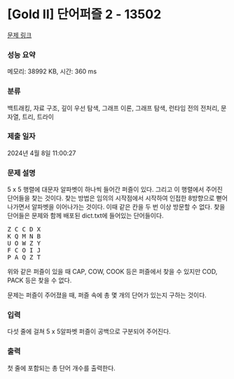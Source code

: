# [Gold II] 단어퍼즐 2 - 13502 

[문제 링크](https://www.acmicpc.net/problem/13502) 

### 성능 요약

메모리: 38992 KB, 시간: 360 ms

### 분류

백트래킹, 자료 구조, 깊이 우선 탐색, 그래프 이론, 그래프 탐색, 런타임 전의 전처리, 문자열, 트리, 트라이

### 제출 일자

2024년 4월 8일 11:00:27

### 문제 설명

<p>5 x 5 행렬에 대문자 알파벳이 하나씩 들어간 퍼즐이 있다. 그리고 이 행렬에서 주어진 단어들을 찾는 것이다. 찾는 방법은 임의의 시작점에서 시작하여 인접한 8방향으로 뻗어나가면서 알파벳을 이어나가는 것이다. 이때 같은 칸을 두 번 이상 방문할 수 없다. 찾을 단어들은 문제와 함께 배포된 dict.txt에 들어있는 단어들이다.</p>

<pre>Z C C D X
K Q M N B
U O W Z Y
F C O I J
P A Q Z T</pre>

<p>위와 같은 퍼즐이 있을 때 CAP, COW, COOK 등은 퍼즐에서 찾을 수 있지만 COD, PACK 등은 찾을 수 없다.</p>

<p>문제는 퍼즐이 주어졌을 때, 퍼즐 속에 총 몇 개의 단어가 있는지 구하는 것이다.</p>

### 입력 

 <p>다섯 줄에 걸쳐 5 x 5알파벳 퍼즐이 공백으로 구분되어 주어진다.</p>

### 출력 

 <p>첫 줄에 포함되는 총 단어 개수를 출력한다.</p>

